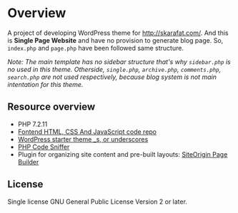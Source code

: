 # Overview
A project of developing WordPress theme for http://skarafat.com/. And this is **Single Page Website** and have no provision to generate blog page. So, `index.php` and `page.php` have been followed same structure. 

*Note: The main template has no sidebar structure that's why `sidebar.php` is no used in this theme. Otherside, `single.php`, `archive.php`, `comments.php`, `search.php` are not used respectively, because blog system is not main intentation for this theme.*

## Resource overview
  - PHP 7.2.11
  - [Fontend HTML, CSS And JavaScript code repo](https://github.com/aranab/skarafat-looks)
  - [WordPress starter theme _s, or underscores](https://underscores.me/)
  - [PHP Code Sniffer](https://github.com/squizlabs/PHP_CodeSniffer)
  - Plugin for organizing site content and pre-built layouts: [SiteOrigin Page Builder](https://siteorigin.com/page-builder/)

## License
Single license GNU General Public License Version 2 or later.